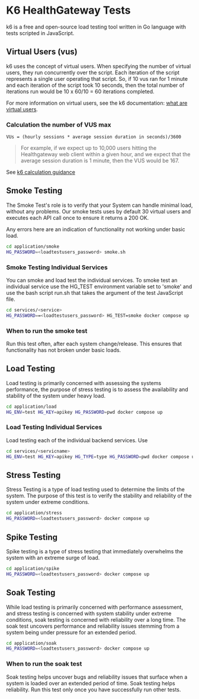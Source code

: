 # K6 HealthGateway Tests

k6 is a free and open-source load testing tool written in Go language with tests scripted in JavaScript.

## Virtual Users (vus)

k6 uses the concept of virtual users. When specifying the number of virtual users, they run concurrently over the script. Each iteration of the script represents a single user operating that script. So, if 10 vus ran for 1 minute and each iteration of the script took 10 seconds, then the total number of iterations run would be 10 x 60/10 = 60 iterations completed.

For more information on virtual users, see the k6 documentation: [what are virtual users](https://k6.io/docs/cloud/cloud-faq/what-are-vus-virtual-users).

### Calculation the number of VUS max

```code
VUs = (hourly sessions * average session duration in seconds)/3600
```

> For example, if we expect up to 10,000 users hitting the Healthgateway web client within a given hour, and we expect that the average session duration is 1 minute, then the VUS would be 167.

See [k6 calculation guidance](https://k6.io/docs/cloud/cloud-faq/what-are-vus-virtual-users)

## Smoke Testing

The Smoke Test's role is to verify that your System can handle minimal load, without any problems. Our smoke tests uses by default 30 virtual users and executes each API call once to ensure it returns a 200 OK.

Any errors here are an indication of functionality not working under basic load.

```bash
cd application/smoke
HG_PASSWORD=<loadtestusers_password> smoke.sh
```

### Smoke Testing Individual Services

You can smoke and load test the individual services. To smoke test an individual service use the HG_TEST environment variable set to 'smoke' and use the bash script run.sh that takes the argument of the test JavaScript file.

```bash
cd services/<service>
HG_PASSWORD==<loadtestusers_password> HG_TEST=smoke docker compose up
```

### When to run the smoke test

Run this test often, after each system change/release. This ensures that functionality has not broken under basic loads.

## Load Testing

Load testing is primarily concerned with assessing the systems performance, the purpose of stress testing is to assess the availability and stability of the system under heavy load.

```bash
cd application/load
HG_ENV=test HG_KEY=apikey HG_PASSWORD=pwd docker compose up
```

### Load Testing Individual Services

Load testing each of the individual backend services. Use 

```bash
cd services/<servicname>
HG_ENV=test HG_KEY=apikey HG_TYPE=type HG_PASSWORD=pwd docker compose up
```

## Stress Testing

Stress Testing is a type of load testing used to determine the limits of the system. The purpose of this test is to verify the stability and reliability of the system under extreme conditions.

```bash
cd application/stress
HG_PASSWORD=<loadtestusers_password> docker compose up
```

## Spike Testing

Spike testing is a type of stress testing that immediately overwhelms the system with an extreme surge of load.

```bash
cd application/spike
HG_PASSWORD=<loadtestusers_password> docker compose up
```

## Soak Testing

While load testing is primarily concerned with performance assessment, and stress testing is concerned with system stability under extreme conditions, soak testing is concerned with reliability over a long time. The soak test uncovers performance and reliability issues stemming from a system being under pressure for an extended period.

```bash
cd application/soak
HG_PASSWORD=<loadtestusers_password> docker compose up
```

### When to run the soak test

Soak testing helps uncover bugs and reliability issues that surface when a system is loaded over an extended period of time. Soak testing helps reliability. Run this test only once you have successfully run other tests.
